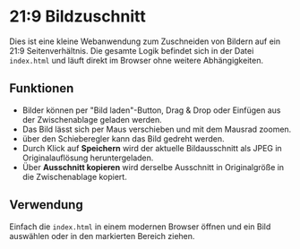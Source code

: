 # 21:9 Bildzuschnitt

Dies ist eine kleine Webanwendung zum Zuschneiden von Bildern auf ein 21:9 Seitenverhältnis. Die gesamte Logik befindet sich in der Datei `index.html` und läuft direkt im Browser ohne weitere Abhängigkeiten.

## Funktionen
* Bilder können per "Bild laden"-Button, Drag & Drop oder Einfügen aus der Zwischenablage geladen werden.
* Das Bild lässt sich per Maus verschieben und mit dem Mausrad zoomen.
* über den Schieberegler kann das Bild gedreht werden.
* Durch Klick auf **Speichern** wird der aktuelle Bildausschnitt als JPEG in Originalauflösung heruntergeladen.
* Über **Ausschnitt kopieren** wird derselbe Ausschnitt in Originalgröße in die Zwischenablage kopiert.

## Verwendung
Einfach die `index.html` in einem modernen Browser öffnen und ein Bild auswählen oder in den markierten Bereich ziehen.

